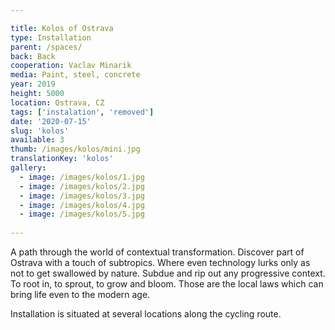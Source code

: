 ```yaml
---

title: Kolos of Ostrava
type: Installation
parent: /spaces/
back: Back
cooperation: Vaclav Minarik
media: Paint, steel, concrete
year: 2019
height: 5000
location: Ostrava, CZ
tags: ['instalation', 'removed']
date: '2020-07-15'
slug: 'kolos'
available: 3
thumb: /images/kolos/mini.jpg
translationKey: 'kolos'
gallery:
  - image: /images/kolos/1.jpg
  - image: /images/kolos/2.jpg
  - image: /images/kolos/3.jpg
  - image: /images/kolos/4.jpg
  - image: /images/kolos/5.jpg
  
---
```

A path through the world of contextual transformation. Discover part of Ostrava with a touch of subtropics. Where even technology lurks only as not to get swallowed by nature. Subdue and rip out any progressive context. To root in, to sprout, to grow and bloom. Those are the local laws which can bring life even to the modern age.

Installation is situated at several locations along the cycling route.